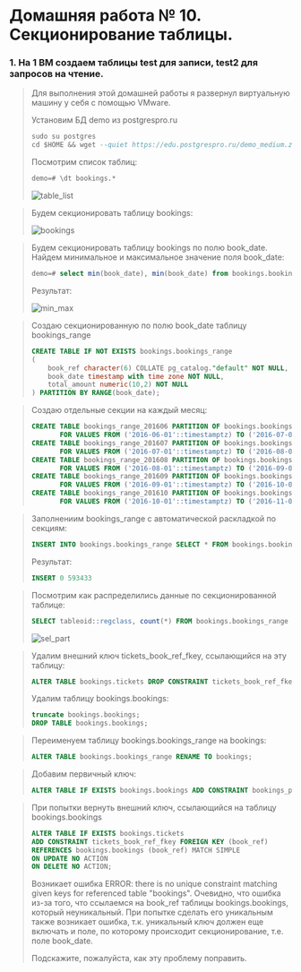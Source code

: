 # Домашняя работа № 10. Секционирование таблицы.

### 1. На 1 ВМ создаем таблицы test для записи, test2 для запросов на чтение.
> Для выполнения этой домашней работы я развернул виртуальную машину у себя с помощью VMware.
>
> Установим БД demo из postgrespro.ru
>
> ```sql
> sudo su postgres 
> cd $HOME && wget --quiet https://edu.postgrespro.ru/demo_medium.zip && unzip demo_medium.zip && psql < demo_medium.sql
> ```
> Посмотрим список таблиц:
>
> ```sql
> demo=# \dt bookings.*
> ```
> <image src="images/table_list.png" alt="table_list">

> Будем секционировать таблицу bookings:
> 
> <image src="images/bookings.png" alt="bookings">

> Будем секционировать таблицу bookings по полю book_date. Найдем минимальное и максимальное значение поля book_date:
> ```sql
> demo=# select min(book_date), min(book_date) from bookings.bookings;
> ```
>
> Результат:
>
> <image src="images/min_max_.png" alt="min_max">

> Создаю секционированную по полю book_date таблицу bookings_range 
>
> ```sql
> CREATE TABLE IF NOT EXISTS bookings.bookings_range
> (
>     book_ref character(6) COLLATE pg_catalog."default" NOT NULL,
>     book_date timestamp with time zone NOT NULL,
>     total_amount numeric(10,2) NOT NULL
> ) PARTITION BY RANGE(book_date);
> ```

> Создаю отдельные секции на каждый месяц:
> ```sql
> CREATE TABLE bookings_range_201606 PARTITION OF bookings.bookings_range 
>        FOR VALUES FROM ('2016-06-01'::timestamptz) TO ('2016-07-01'::timestamptz);
> CREATE TABLE bookings_range_201607 PARTITION OF bookings.bookings_range 
>        FOR VALUES FROM ('2016-07-01'::timestamptz) TO ('2016-08-01'::timestamptz);
> CREATE TABLE bookings_range_201608 PARTITION OF bookings.bookings_range 
>        FOR VALUES FROM ('2016-08-01'::timestamptz) TO ('2016-09-01'::timestamptz);
> CREATE TABLE bookings_range_201609 PARTITION OF bookings.bookings_range 
>        FOR VALUES FROM ('2016-09-01'::timestamptz) TO ('2016-10-01'::timestamptz);
> CREATE TABLE bookings_range_201610 PARTITION OF bookings.bookings_range 
>        FOR VALUES FROM ('2016-10-01'::timestamptz) TO ('2016-11-01'::timestamptz);
> ```

> Заполнениим bookings_range с автоматической раскладкой по секциям:
> ```sql
> INSERT INTO bookings.bookings_range SELECT * FROM bookings.bookings;
> ```
> 
> Результат:
> ```sql
> INSERT 0 593433
> ```

> Посмотрим как распределились данные по секционированной таблице:
> ```sql
> SELECT tableoid::regclass, count(*) FROM bookings.bookings_range GROUP BY tableoid;
> ```
>
> <image src="images/sel_part.png" alt="sel_part">

> Удалим внешний ключ tickets_book_ref_fkey, ссылающийся на эту таблицу:
> ```sql
> ALTER TABLE bookings.tickets DROP CONSTRAINT tickets_book_ref_fkey;
> ```
> Удалим таблицу bookings.bookings:
> ```sql
> truncate bookings.bookings;
> DROP TABLE bookings.bookings;
> ```

> Переименуем таблицу bookings.bookings_range на bookings:
> ```sql
> ALTER TABLE bookings.bookings_range RENAME TO bookings;
> ```

> Добавим первичный ключ:
> ```sql
> ALTER TABLE IF EXISTS bookings.bookings ADD CONSTRAINT bookings_pkey PRIMARY KEY (book_ref, book_date);
> ```

> При попытки вернуть внешний ключ, ссылающийся на таблицу bookings.bookings
> ```sql
> ALTER TABLE IF EXISTS bookings.tickets
> ADD CONSTRAINT tickets_book_ref_fkey FOREIGN KEY (book_ref)
> REFERENCES bookings.bookings (book_ref) MATCH SIMPLE
> ON UPDATE NO ACTION
> ON DELETE NO ACTION;
> ```
> Возникает ошибка ERROR:  there is no unique constraint matching given keys for referenced table "bookings". Очевидно, что ошибка из-за того, что ссылаемся на book_ref таблицы bookings.bookings, который неуникальный. При попытке сделать его уникальным также возникает ошибка, т.к. уникальный ключ должен еще включать и поле, по которому происходит секционирование, т.е. поле book_date.
>
> Подскажите, пожалуйста, как эту проблему поправить.


